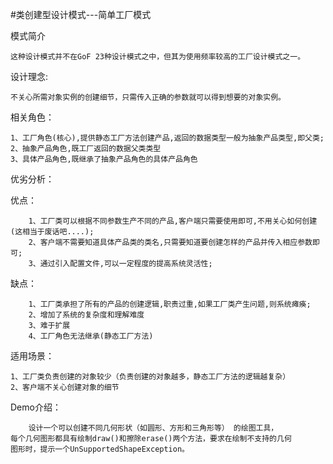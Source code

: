 #类创建型设计模式---简单工厂模式

模式简介

    这种设计模式并不在GoF 23种设计模式之中，但其为使用频率较高的工厂设计模式之一。

设计理念:

    不关心所需对象实例的创建细节，只需传入正确的参数就可以得到想要的对象实例。
    
相关角色：

    1、工厂角色(核心),提供静态工厂方法创建产品,返回的数据类型一般为抽象产品类型,即父类;
    2、抽象产品角色,既工厂返回的数据父类类型
    3、具体产品角色,既继承了抽象产品角色的具体产品角色

优劣分析：

优点：
    
        1、工厂类可以根据不同参数生产不同的产品,客户端只需要使用即可,不用关心如何创建(这相当于废话吧....);
        2、客户端不需要知道具体产品类的类名,只需要知道要创建怎样的产品并传入相应参数即可;
        3、通过引入配置文件,可以一定程度的提高系统灵活性;
缺点：
    
        1、工厂类承担了所有的产品的创建逻辑,职责过重,如果工厂类产生问题,则系统瘫痪;
        2、增加了系统的复杂度和理解难度
        3、难于扩展
        4、工厂角色无法继承(静态工厂方法)

适用场景：

    1、工厂类负责创建的对象较少（负责创建的对象越多，静态工厂方法的逻辑越复杂）
    2、客户端不关心创建对象的细节
    
Demo介绍：

        设计一个可以创建不同几何形状（如圆形、方形和三角形等） 的绘图工具，
    每个几何图形都具有绘制draw()和擦除erase()两个方法，要求在绘制不支持的几何
    图形时，提示一个UnSupportedShapeException。